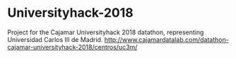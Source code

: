 # Universityhack-2018

Project for the Cajamar Universityhack 2018 datathon, representing Universidad Carlos III de Madrid. http://www.cajamardatalab.com/datathon-cajamar-universityhack-2018/centros/uc3m/
